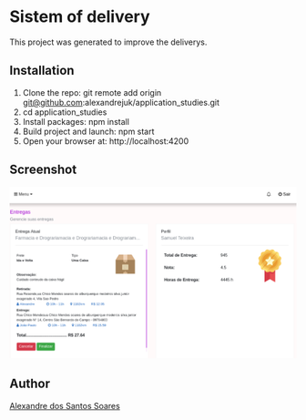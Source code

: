 # Sistem of delivery 

This project was generated to improve the deliverys.

## Installation

1. Clone the repo: git remote add origin git@github.com:alexandrejuk/application_studies.git
2. cd application_studies
3. Install packages: npm install
4. Build project and launch: npm start
5. Open your browser at: http://localhost:4200

## Screenshot
![iCalcPage](./screen-shot/delivery-screen.png)

## Author
[Alexandre dos Santos Soares](https://github.com/alexandrejuk)
